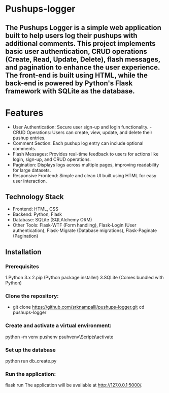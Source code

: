 # Pushups-logger

## The Pushups Logger is a simple web application built to help users log their pushups with additional comments. This project implements basic user authentication, CRUD operations (Create, Read, Update, Delete), flash messages, and pagination to enhance the user experience. The front-end is built using HTML, while the back-end is powered by Python's Flask framework with SQLite as the database.

# Features
- User Authentication: Secure user sign-up and login functionality. - CRUD Operations: Users can create, view, update, and delete their pushup entries.
- Comment Section: Each pushup log entry can include optional comments.
- Flash Messages: Provides real-time feedback to users for actions like login, sign-up, and CRUD operations.
- Pagination: Displays logs across multiple pages, improving readability for large datasets.
- Responsive Frontend: Simple and clean UI built using HTML for easy user interaction.

## Technology Stack
-  Frontend: HTML, CSS
-  Backend: Python, Flask
-  Database: SQLite (SQLAlchemy ORM)
-  Other Tools: Flask-WTF (Form handling), Flask-Login (User authentication), Flask-Migrate (Database migrations), Flask-Paginate (Pagination)

## Installation

### Prerequisites
1.Python 3.x
2.pip (Python package installer)
3.SQLite (Comes bundled with Python)

### Clone the repository:
* git clone https://github.com/srknampalli/pushups-logger.git
cd pushups-logger
### Create and activate a virtual environment:
python -m venv pushenv
psuhvenv\Scripts\activate

### Set up the database
  python run db_create.py
### Run the application:
flask run
The application will be available at http://127.0.0.1:5000/.

